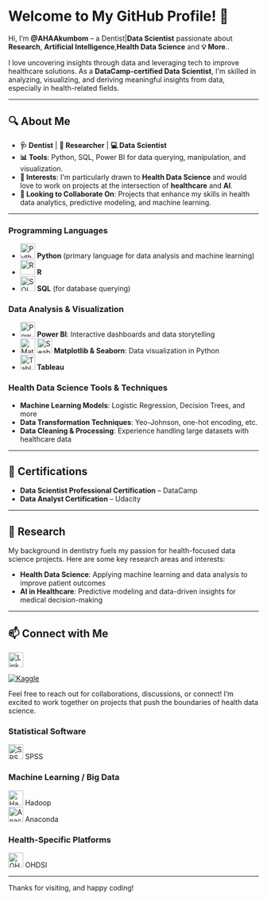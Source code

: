 # Welcome to My GitHub Profile! 👋
Hi, I’m **@AHAAkumbom** – a Dentist|**Data Scientist**  passionate about **Research**, **Artificial Intelligence**,**Health Data Science** and **💡 More**.. 

I love uncovering insights through data and leveraging tech to improve healthcare solutions. As a **DataCamp-certified Data Scientist**, I'm skilled in analyzing, visualizing, and deriving meaningful insights from data, especially in health-related fields.

---

## 🔍 About Me

- **🩺 Dentist** | **🔬 Researcher** | **💻 Data Scientist**
- **📊 Tools**: Python, SQL, Power BI for data querying, manipulation, and visualization.
- **👀 Interests**: I'm particularly drawn to **Health Data Science** and would love to work on projects at the intersection of **healthcare** and **AI**.
- **🤝 Looking to Collaborate On**: Projects that enhance my skills in health data analytics, predictive modeling, and machine learning.

---

### Programming Languages
- <img src="https://upload.wikimedia.org/wikipedia/commons/c/c3/Python-logo-notext.svg" alt="Python" width="30"/> **Python** (primary language for data analysis and machine learning)
- <img src="https://upload.wikimedia.org/wikipedia/commons/1/1b/R_logo.svg" alt="R" width="30"/> **R**
- <img src="https://upload.wikimedia.org/wikipedia/commons/8/87/Sql_data_base_with_logo.png" alt="SQL" width="30"/> **SQL** (for database querying) 
 
### Data Analysis & Visualization
- <img src="https://upload.wikimedia.org/wikipedia/commons/c/cf/New_Power_BI_Logo.svg" alt="Power BI" width="30"/> **Power BI**: Interactive dashboards and data storytelling
- <img src="https://matplotlib.org/stable/_static/logo2_compressed.svg" alt="Matplotlib" width="30"/> <img src="https://seaborn.pydata.org/_images/seaborn-logo-wide.svg" alt="Seaborn" width="30"/> **Matplotlib & Seaborn**: Data visualization in Python
- <img src="https://upload.wikimedia.org/wikipedia/commons/4/4b/Tableau_Logo.png" alt="Tableau" width="30"/> **Tableau**

### Health Data Science Tools & Techniques
- **Machine Learning Models**: Logistic Regression, Decision Trees, and more
- **Data Transformation Techniques**: Yeo-Johnson, one-hot encoding, etc.
- **Data Cleaning & Processing**: Experience handling large datasets with healthcare data

---

## 📜 Certifications
- **Data Scientist Professional Certification** – DataCamp
- **Data Analyst Certification** – Udacity

---

## 🧬 Research
My background in dentistry fuels my passion for health-focused data science projects. Here are some key research areas and interests:
- **Health Data Science**: Applying machine learning and data analysis to improve patient outcomes
- **AI in Healthcare**: Predictive modeling and data-driven insights for medical decision-making
---

## 📫 Connect with Me
<a href="https://linkedin.com/in/achumbom-haggai-akumbom-695b361a7/" target="blank">
    <img src="https://raw.githubusercontent.com/rahuldkjain/github-profile-readme-generator/master/src/images/icons/Social/linked-in-alt.svg" alt="LinkedIn" width="30"/>
</a>

[![Kaggle](https://raw.githubusercontent.com/rahuldkjain/github-profile-readme-generator/master/src/images/icons/Social/kaggle.svg)](https://www.kaggle.com/haggaiakumbom)

Feel free to reach out for collaborations, discussions, or connect! I’m excited to work together on projects that push the boundaries of health data science.  

### Statistical Software 
<img src="https://upload.wikimedia.org/wikipedia/commons/e/ea/SPSS_logo.svg" alt="SPSS" width="30"/> SPSS  
### Machine Learning / Big Data 
<img src="https://upload.wikimedia.org/wikipedia/commons/0/0e/Hadoop_logo.svg" alt="Hadoop" width="30"/> Hadoop  
<img src="https://upload.wikimedia.org/wikipedia/en/c/cd/Anaconda_Logo.png" alt="Anaconda" width="30"/> Anaconda  

### Health-Specific Platforms 
<img src="https://www.ohdsi.org/wp-content/uploads/2015/09/OHDSI-Logo-250x250.png" alt="OHDSI" width="30"/> OHDSI  

---
Thanks for visiting, and happy coding!
